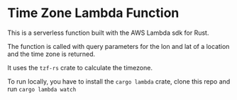 # Time Zone Lambda Function

This is a serverless function built with the AWS Lambda sdk for Rust.

The function is called with query parameters for the lon and lat of a location and the time zone is returned.

It uses the `tzf-rs` crate to calculate the timezone. 

To run locally, you have to install the `cargo lambda` crate, clone this repo and run `cargo lambda watch`
